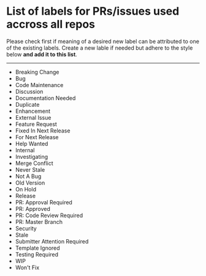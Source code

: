 # List of labels for PRs/issues used accross all repos

Please check first if meaning of a desired new label can be attributed to one of the existing labels. Create a new lable if needed but adhere to the style below **and add it to this list**.

____

- Breaking Change
- Bug
- Code Maintenance
- Discussion
- Documentation Needed
- Duplicate
- Enhancement
- External Issue
- Feature Request
- Fixed In Next Release
- For Next Release
- Help Wanted
- Internal
- Investigating
- Merge Conflict
- Never Stale
- Not A Bug
- Old Version
- On Hold
- Release
- PR: Approval Required
- PR: Approved
- PR: Code Review Required
- PR: Master Branch
- Security
- Stale
- Submitter Attention Required
- Template Ignored
- Testing Required
- WIP
- Won't Fix
